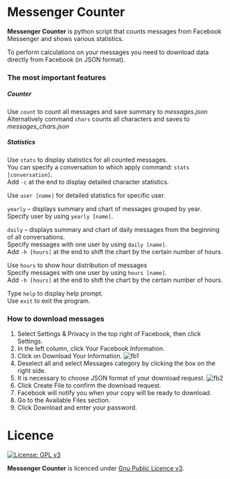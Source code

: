 # Messenger Counter
**Messenger Counter** is python script that counts messages from Facebook Messenger and shows various statistics.

To perform calculations on your messages you need to download data directly from Facebook (in JSON format).

### The most important features
##### Counter
Use `count` to count all messages and save summary to *messages.json*\
Alternatively command `chars` counts all characters and saves to *messages_chars.json*

##### Statistics
Use `stats` to display statistics for all counted messages.\
You can specify a conversation to which apply command: `stats [conversation]`.\
Add `-c` at the end to  display detailed character statistics.

Use `user [name]` for detailed statistics for specific user.

`yearly` – displays summary and chart of messages grouped by year.\
Specify user by using `yearly [name]`.

`daily` – displays summary and chart of daily messages from the beginning of all conversations.\
Specify messages with one user by using `daily [name]`.\
Add `-h [hours]` at the end to shift the chart by the certain number of hours.

Use `hours` to show hour distribution of messages\
Specify messages with one user by using `hours [name]`.\
Add `-h [hours]` at the end to shift the chart by the certain number of hours.

Type `help` to display help prompt.\
Use `exit` to exit the program.

### How to download messages
1. Select Settings & Privacy in the top right of Facebook, then click Settings.
1. In the left column, click Your Facebook Information.
1. Click on Download Your Information.
![fb1](https://user-images.githubusercontent.com/17026216/99185953-4e075300-274d-11eb-99f1-eb475a465652.png)
1. Deselect all and select Messages category by clicking the box on the right side.
1. It is necessary to choose JSON format of your download request.
![fb2](https://user-images.githubusercontent.com/17026216/99186010-b2c2ad80-274d-11eb-8684-4077192373f0.png)
1. Click Create File to confirm the download request.
1. Facebook will notify you when your copy will be ready to download.
1. Go to the Available Files section.
1. Click Download and enter your password.

# Licence
[![License: GPL v3](https://img.shields.io/badge/License-GPLv3-blue.svg)](https://www.gnu.org/licenses/gpl-3.0)

**Messenger Counter** is licenced under [Gnu Public Licence v3](https://www.gnu.org/licenses/gpl-3.0).
